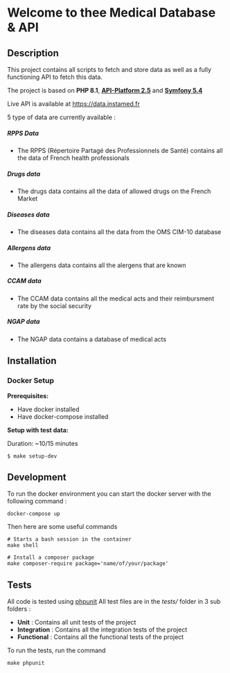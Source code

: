 # Welcome to thee Medical Database & API

## Description

This project contains all scripts to fetch and store data as well as a fully functioning API to fetch this data.

The project is based on **PHP 8.1**,  **[API-Platform 2.5](https://api-platform.com/docs/v2.5/distribution/)** and **[Symfony 5.4](https://symfony.com/)**

Live API is available at https://data.instamed.fr

5 type of data are currently available :

##### RPPS Data
- The RPPS (Répertoire Partagé des Professionnels de Santé) contains all the data of French health professionals

##### Drugs data
- The drugs data contains all the data of allowed drugs on the French Market

##### Diseases data
- The diseases data contains all the data from the OMS CIM-10 database

##### Allergens data
- The allergens data contains all the alergens that are known

##### CCAM data
- The CCAM data contains all the medical acts and their reimbursment rate by the social security

##### NGAP data
- The NGAP data contains a database of medical acts

## Installation

### Docker Setup

**Prerequisites:**

- Have docker installed
- Have docker-compose installed

**Setup with test data:**

Duration: ~10/15 minutes

```
$ make setup-dev
```

## Development
To run the docker environment you can start the docker server with the following command :
```shell
docker-compose up
````

Then here are some useful commands
````shell
# Starts a bash session in the container
make shell

# Install a composer package
make composer-require package='name/of/your/package'
````


## Tests
All code is tested using [phpunit](https://phpunit.de/)
All test files are in the *tests/* folder in 3 sub folders :
* **Unit** : Contains all unit tests of the project
* **Integration** : Contains all the integration tests of the project
* **Functional** : Contains all the functional tests of the project

To run the tests, run the command
````shell
make phpunit
````
